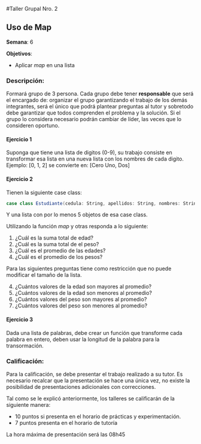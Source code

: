 #Taller Grupal Nro. 2

## Uso de Map

**Semana**: 6

**Objetivos**:

- Aplicar *map* en una lista

### Descripción:

Formará grupo de 3 persona. Cada grupo debe tener **responsable** que será el encargado de: organizar el grupo garantizando el trabajo de los demás integrantes, será el único que podrá plantear preguntas al tutor y sobretodo debe garantizar que todos comprenden el problema y la solución. Si el grupo lo considera necesario podrán cambiar de líder, las veces que lo consideren oportuno.

#### Ejercicio 1

Suponga que tiene una lista de digitos (0-9), su trabajo consiste en transformar esa lista en una nueva lista con los nombres de cada digito. Ejemplo:
[0, 1, 2] se convierte en: [Cero Uno, Dos]


#### Ejercicio 2

Tienen la siguiente case class:

```scala
case class Estudiante(cedula: String, apellidos: String, nombres: String, edad: Int, peso: Double)
```

Y una lista con por lo menos 5 objetos de esa case class.

Utilizando la función *map* y otras responda a lo siguiente:

1. ¿Cuál es la suma total de edad?
2. ¿Cuál es la suma total de el peso?
3. ¿Cuál es el promedio de las edades?
4. ¿Cuál es el promedio de los pesos?

Para las siguientes preguntas tiene como restricción que no puede modificar el tamaño de la lista.

4. ¿Cuántos valores de la edad son mayores al promedio?
5. ¿Cuántos valores de la edad son menores al promedio?
6. ¿Cuántos valores del peso son mayores al promedio?
7. ¿Cuántos valores del peso son menores al promedio?


#### Ejercicio 3

Dada una lista de palabras, debe crear un función que transforme cada palabra en entero, deben usar la longitud de la palabra para la transormación.


### Calificación:

Para la calificación, se debe presentar el trabajo realizado a su tutor. Es necesario recalcar que la presentación se hace una única vez, no existe la posibilidad de presentaciones adicionales con correcciones. 

Tal como se le explicó anteriormente, los talleres se calificarán de la siguiente manera:

- 10 puntos si presenta en el horario de prácticas y experimentación.
- 7 puntos presenta en el horario de tutoría

La hora máxima de presentación será las 08h45

